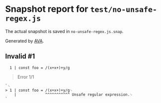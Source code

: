 # Snapshot report for `test/no-unsafe-regex.js`

The actual snapshot is saved in `no-unsafe-regex.js.snap`.

Generated by [AVA](https://avajs.dev).

## Invalid #1
      1 | const foo = /(x+x+)+y/g

> Error 1/1

    `␊
    > 1 | const foo = /(x+x+)+y/g␊
        |             ^^^^^^^^^^^ Unsafe regular expression.␊
    `
